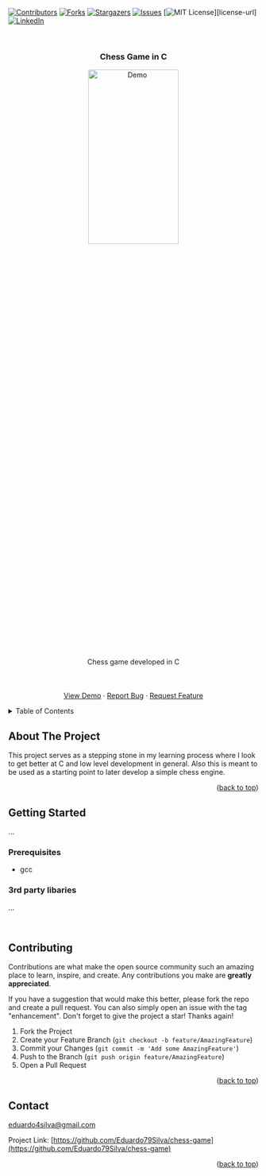 <!-- Improved compatibility of back to top link: See: https://github.com/othneildrew/Best-README-Template/pull/73 -->
<a name="readme-top"></a>
<!--
*** Thanks for checking out the Best-README-Template. If you have a suggestion
*** that would make this better, please fork the repo and create a pull request
*** or simply open an issue with the tag "enhancement".
*** Don't forget to give the project a star!
*** Thanks again! Now go create something AMAZING! :D
-->



<!-- PROJECT SHIELDS -->
<!--
*** I'm using markdown "reference style" links for readability.
*** Reference links are enclosed in brackets [ ] instead of parentheses ( ).
*** See the bottom of this document for the declaration of the reference variables
*** for contributors-url, forks-url, etc. This is an optional, concise syntax you may use.
*** https://www.markdownguide.org/basic-syntax/#reference-style-links
-->
[![Contributors][contributors-shield]][contributors-url]
[![Forks][forks-shield]][forks-url]
[![Stargazers][stars-shield]][stars-url]
[![Issues][issues-shield]][issues-url]
[![MIT License][license-shield]][license-url]
[![LinkedIn][linkedin-shield]][linkedin-url]



<!-- PROJECT LOGO -->
<br />
<h3 align="center">Chess Game in C</h3>
<div align="center">
  <a href="https://github.com/Eduardo79Silva/chess-game">
    <img src="images/demo.png" alt="Demo"  width="60%" height="30%">
  </a>
  


  <p align="center">
    Chess game developed in C
    <br />
    <br />
    <!-- <a href="https://github.com/Eduardo79Silva/RayTracer"><strong>Explore the docs »</strong></a> -->
    <br />
    <br />
    <a href="https://github.com/Eduardo79Silva/RayTracer">View Demo</a>
    ·
    <a href="https://github.com/Eduardo79Silva/RayTracer/issues">Report Bug</a>
    ·
    <a href="https://github.com/Eduardo79Silva/RayTracer/issues">Request Feature</a>
  </p>

</div>



<!-- TABLE OF CONTENTS -->
<details>
  <summary>Table of Contents</summary>
  <ol>
    <li>
      <a href="#about-the-project">About The Project</a>
      <ul>
      </ul>
    </li>
    <li>
      <a href="#getting-started">Getting Started</a>
      <ul>
        <li><a href="#prerequisites">Prerequisites</a></li>
        <li><a href="#prerequisites">3rd party libaries</a></li>
        <li><a href="#installation">Installation</a></li>
      </ul>
    </li>
    <li><a href="#contributing">Contributing</a></li>
    <li><a href="#license">License</a></li>
    <li><a href="#contact">Contact</a></li>
  </ol>
</details>



<!-- ABOUT THE PROJECT -->
## About The Project


This project serves as a stepping stone in my learning process where I look to get better at C and low level development in general. Also this is meant to be used as a starting point to later develop a simple chess engine.

<p align="right">(<a href="#readme-top">back to top</a>)</p>





<!-- GETTING STARTED -->
## Getting Started

...


### Prerequisites

- gcc

### 3rd party libaries
...

<br />


<!-- CONTRIBUTING -->
## Contributing

Contributions are what make the open source community such an amazing place to learn, inspire, and create. Any contributions you make are **greatly appreciated**.

If you have a suggestion that would make this better, please fork the repo and create a pull request. You can also simply open an issue with the tag "enhancement".
Don't forget to give the project a star! Thanks again!

1. Fork the Project
2. Create your Feature Branch (`git checkout -b feature/AmazingFeature`)
3. Commit your Changes (`git commit -m 'Add some AmazingFeature'`)
4. Push to the Branch (`git push origin feature/AmazingFeature`)
5. Open a Pull Request

<p align="right">(<a href="#readme-top">back to top</a>)</p>

<!-- CONTACT -->
## Contact

eduardo4silva@gmail.com



Project Link: [https://github.com/Eduardo79Silva/chess-game](https://github.com/Eduardo79Silva/chess-game)

<p align="right">(<a href="#readme-top">back to top</a>)</p>



<!-- MARKDOWN LINKS & IMAGES -->
<!-- https://www.markdownguide.org/basic-syntax/#reference-style-links -->
[contributors-shield]: https://img.shields.io/github/contributors/eduardo79silva/chess-game.svg?style=for-the-badge
[contributors-url]: https://github.com/Eduardo79Silva/chess-game/graphs/contributors
[forks-shield]: https://img.shields.io/github/forks/eduardo79silva/chess-game.svg?style=for-the-badge
[forks-url]: https://github.com/Eduardo79Silva/chess-game/network/members
[stars-shield]: https://img.shields.io/github/stars/eduardo79silva/chess-game.svg?style=for-the-badge
[stars-url]: https://github.com/Eduardo79Silva/chess-game/stargazers
[issues-shield]: https://img.shields.io/github/issues/eduardo79silva/chess-game.svg?style=for-the-badge
[issues-url]: https://github.com/Eduardo79Silva/chess-game/issues
[license-shield]: https://img.shields.io/github/license/eduardo79silva/chess-game.svg?style=for-the-badge
[linkedin-shield]: https://img.shields.io/badge/-LinkedIn-black.svg?style=for-the-badge&logo=linkedin&colorB=555
[linkedin-url]: https://www.linkedin.com/in/eduardo79silva/
[product-screenshot]: images/screenshot.png
